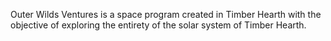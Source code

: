 Outer Wilds Ventures is a space program created in Timber Hearth with the objective of exploring the entirety of the solar system of Timber Hearth.